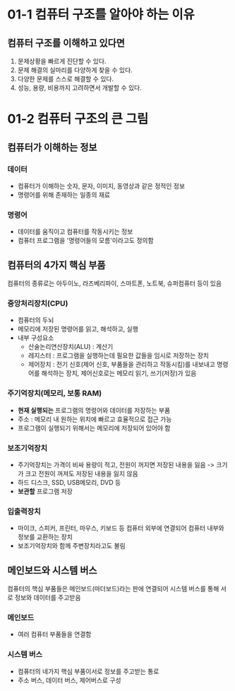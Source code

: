 # 01-1 컴퓨터 구조를 알아야 하는 이유
## 컴퓨터 구조를 이해하고 있다면 
1. 문제상황을 빠르게 진단할 수 있다.
2. 문제 해결의 실마리를 다양하게 찾을 수 있다.
3. 다양한 문제를 스스로 해결할 수 있다.
4. 성능, 용량, 비용까지 고려하면서 개발할 수 있다.

# 01-2 컴퓨터 구조의 큰 그림
## 컴퓨터가 이해하는 정보
### 데이터
- 컴퓨터가 이해하는 숫자, 문자, 이미지, 동영상과 같은 정적인 정보
- 명령어를 위해 존재하는 일종의 재료
### 명령어
- 데이터를 움직이고 컴퓨터를 작동시키는 정보
- 컴퓨터 프로그램을 '명령어들의 모름'이라고도 정의함
## 컴퓨터의 4가지 핵심 부품
컴퓨터의 종류로는 아두이노, 라즈베리파이, 스마트폰, 노트북, 슈퍼컴퓨터 등이 있음
### 중앙처리장치(CPU)
- 컴퓨터의 두뇌
- 메모리에 저장된 명령어를 읽고, 해석하고, 실행
- 내부 구성요소
  - 산술논리연산장치(ALU) : 계산기
  - 레지스터 : 프로그램을 실행하는데 필요한 값들을 임시로 저장하는 장치
  - 제어장치 : 전기 신호(제어 신호, 부품들을 관리하고 작동시킴)를 내보내고 명령어를 해석하는 장치, 제어신호로는 메모리 읽기, 쓰기(저장)가 있음
### 주기억장치(메모리, 보통 RAM)
- **현재 실행되는** 프로그램의 명령어와 데이터를 저장하는 부품
- 주소 : 메모리 내 원하는 위치에 빠르고 효율적으로 접근 가능
- 프로그램이 실행되기 위해서는 메모리에 저장되어 있어야 함
### 보조기억장치
- 주기억장치는 가격이 비싸 용량이 적고, 전원이 꺼지면 저장된 내용을 잃음 -> 크기가 크고 전원이 꺼져도 저장된 내용을 잃지 않음
- 하드 디스크, SSD, USB메모리, DVD 등
- **보관할** 프로그램 저장
### 입출력장치
- 마이크, 스피커, 프린터, 마우스, 키보드 등 컴퓨터 외부에 연결되어 컴퓨터 내부와 정보를 교환하는 장치
- 보조기억장치와 함께 주변장치라고도 불림
## 메인보드와 시스템 버스
컴퓨터의 핵심 부품들은 메인보드(마더보드)라는 판에 연결되어 시스템 버스를 통해 서로 정보와 데이터를 주고받음
### 메인보드
- 여러 컴퓨터 부품들을 연결함
### 시스템 버스
- 컴퓨터의 네가지 핵심 부품이서로 정보를 주고받는 통로
- 주소 버스, 데이터 버스, 제어버스로 구성

